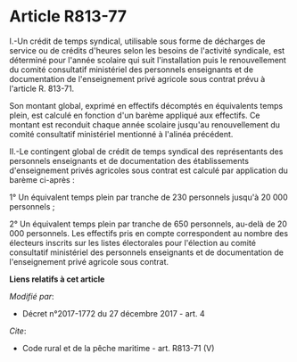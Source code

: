 # Article R813-77

I.-Un crédit de temps syndical, utilisable sous forme de décharges de service ou de crédits d'heures selon les besoins de
l'activité syndicale, est déterminé pour l'année scolaire qui suit l'installation puis le renouvellement du comité
consultatif ministériel des personnels enseignants et de documentation de l'enseignement privé agricole sous contrat prévu à
l'article R. 813-71.

Son montant global, exprimé en effectifs décomptés en équivalents temps plein, est calculé en fonction d'un barème appliqué
aux effectifs. Ce montant est reconduit chaque année scolaire jusqu'au renouvellement du comité consultatif ministériel
mentionné à l'alinéa précédent.

II.-Le contingent global de crédit de temps syndical des représentants des personnels enseignants et de documentation des
établissements d'enseignement privés agricoles sous contrat est calculé par application du barème ci-après :

1° Un équivalent temps plein par tranche de 230 personnels jusqu'à 20 000 personnels ;

2° Un équivalent temps plein par tranche de 650 personnels, au-delà de 20 000 personnels. Les effectifs pris en compte
correspondent au nombre des électeurs inscrits sur les listes électorales pour l'élection au comité consultatif ministériel
des personnels enseignants et de documentation de l'enseignement privé agricole sous contrat.

**Liens relatifs à cet article**

_Modifié par_:

  - Décret n°2017-1772 du 27 décembre 2017 - art. 4

_Cite_:

  - Code rural et de la pêche maritime - art. R813-71 (V)
